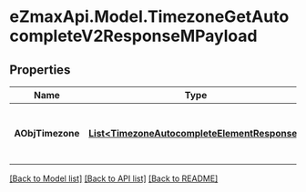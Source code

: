 
# eZmaxApi.Model.TimezoneGetAutocompleteV2ResponseMPayload

## Properties

Name | Type | Description | Notes
------------ | ------------- | ------------- | -------------
**AObjTimezone** | [**List&lt;TimezoneAutocompleteElementResponse&gt;**](TimezoneAutocompleteElementResponse.md) | An array of Timezone autocomplete element response. | 

[[Back to Model list]](../README.md#documentation-for-models)
[[Back to API list]](../README.md#documentation-for-api-endpoints)
[[Back to README]](../README.md)


